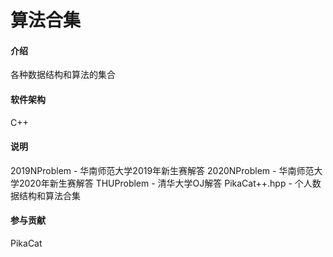 # 算法合集

#### 介绍
各种数据结构和算法的集合

#### 软件架构
C++

#### 说明
2019NProblem - 华南师范大学2019年新生赛解答
2020NProblem - 华南师范大学2020年新生赛解答
THUProblem - 清华大学OJ解答
PikaCat++.hpp - 个人数据结构和算法合集

#### 参与贡献
PikaCat